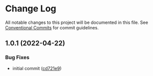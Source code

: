# Change Log

All notable changes to this project will be documented in this file.
See [Conventional Commits](https://conventionalcommits.org) for commit guidelines.

## 1.0.1 (2022-04-22)


### Bug Fixes

* initial commit ([cd721e9](https://github.com/mengzhou44/fullstack/commit/cd721e9b980597b7080ab7e4ad8b1a7128ad059d))
